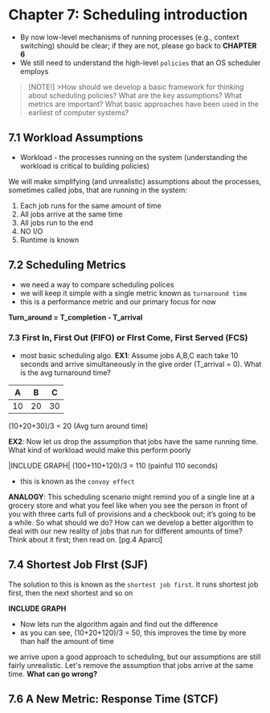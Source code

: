 # Chapter 7: Scheduling introduction

* By now low-level mechanisms of running processes (e.g., context switching) should be clear; if they are not, please go back to __CHAPTER 6__
* We still need to understand the high-level `policies` that an OS scheduler employs


>[NOTE!]
    >How should we develop a basic framework for thinking about
    scheduling policies? What are the key assumptions? What metrics are important? What basic approaches have been used in the earliest of computer systems?


## 7.1 Workload Assumptions

* Workload - the processes running on the system (understanding the workload is critical to building policies)

We will make simplifying (and unrealistic) assumptions about the processes, sometimes called jobs, that are running in the system:
1. Each job runs for the same amount of time
2. All jobs arrive at the same time 
3. All jobs run to the end
4. NO I/O
5. Runtime is known

## 7.2 Scheduling Metrics

* we need a way to compare scheduling polices 
* we will keep it simple with a single metric known as `turnaround time`
* this is a performance metric and our primary focus for now

__Turn_around = T_completion - T_arrival__

### 7.3 First In, First Out (FIFO) or FIrst Come, First Served (FCS)

* most basic scheduling algo. 
__EX1__: Assume jobs A,B,C each take 10 seconds and arrive simultaneously in the give order (T_arrival = 0). What is the avg turnaround time?

| A | B | C|
|---|---|---|
|10|20|30|

(10+20+30)/3 = 20 (Avg turn around time)

__EX2__: Now let us drop the assumption that jobs have the same running time. What kind of workload would make this perform poorly 


|INCLUDE GRAPH|
(100+110+120)/3 = 110 (painful 110 seconds)

* this is known as the `convoy effect`

__ANALOGY__:
This scheduling scenario might
remind you of a single line at a grocery store and what you feel like when
you see the person in front of you with three carts full of provisions and
a checkbook out; it’s going to be a while. So what should we do? How can we develop a better algorithm to
deal with our new reality of jobs that run for different amounts of time?
Think about it first; then read on. [pg.4 Aparci]

## 7.4 Shortest Job FIrst (SJF)

The solution to this is known as the `shortest job first`. It runs shortest job first, then the next shortest and so on

__INCLUDE GRAPH__

* Now lets run the algorithm again and find out the difference
* as you can see,  (10+20+120)/3 = 50, this improves the time by more than half the amount of time

we arrive upon a good approach to scheduling, but our assumptions are still fairly unrealistic. Let's remove the assumption that jobs arrive at the same time. __What can go wrong?__

## 7.6 A New Metric: Response Time (STCF)

